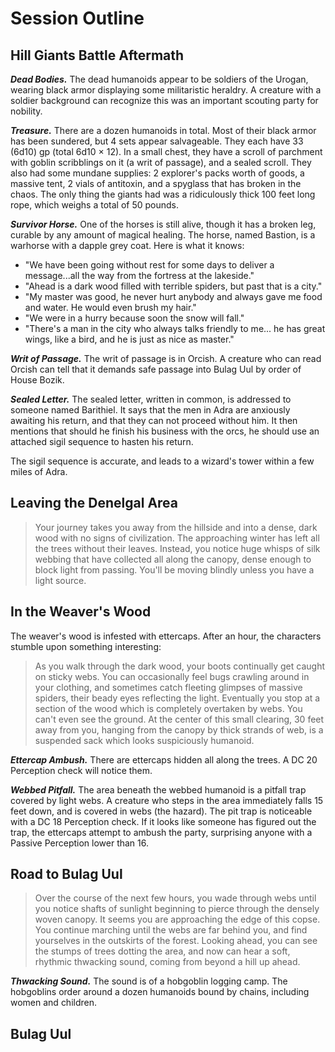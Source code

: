 # Session Outline
## Hill Giants Battle Aftermath
***Dead Bodies.*** The dead humanoids appear to be soldiers of the Urogan, wearing black armor displaying some militaristic heraldry. A creature with a soldier background can recognize this was an important scouting party for nobility.

***Treasure.*** There are a dozen humanoids in total. Most of their black armor has been sundered, but 4 sets appear salvageable. They each have 33 (6d10) gp (total 6d10 $\times$ 12). In a small chest, they have a scroll of parchment with goblin scribblings on it (a writ of passage), and a sealed scroll. They also had some mundane supplies: 2 explorer's packs worth of goods, a massive tent, 2 vials of antitoxin, and a spyglass that has broken in the chaos. The only thing the giants had was a ridiculously thick 100 feet long rope, which weighs a total of 50 pounds.

***Survivor Horse.*** One of the horses is still alive, though it has a broken leg, curable by any amount of magical healing. The horse, named Bastion, is a warhorse with a dapple grey coat. Here is what it knows:
- "We have been going without rest for some days to deliver a message...all the way from the fortress at the lakeside."
- "Ahead is a dark wood filled with terrible spiders, but past that is a city."
- "My master was good, he never hurt anybody and always gave me food and water. He would even brush my hair."
- "We were in a hurry because soon the snow will fall."
- "There's a man in the city who always talks friendly to me... he has great wings, like a bird, and he is just as nice as master."

***Writ of Passage.*** The writ of passage is in Orcish. A creature who can read Orcish can tell that it demands safe passage into Bulag Uul by order of House Bozik.

***Sealed Letter.*** The sealed letter, written in common, is addressed to someone named Barithiel. It says that the men in Adra are anxiously awaiting his return, and that they can not proceed without him. It then mentions that should he finish his business with the orcs, he should use an attached sigil sequence to hasten his return.

The sigil sequence is accurate, and leads to a wizard's tower within a few miles of Adra.

## Leaving the Denelgal Area
> Your journey takes you away from the hillside and into a dense, dark wood with no signs of civilization. The approaching winter has left all the trees without their leaves. Instead, you notice huge whisps of silk webbing that have collected all along the canopy, dense enough to block light from passing. You'll be moving blindly unless you have a light source.

## In the Weaver's Wood

The weaver's wood is infested with ettercaps. After an hour, the characters stumble upon something interesting:

> As you walk through the dark wood, your boots continually get caught on sticky webs. You can occasionally feel bugs crawling around in your clothing, and sometimes catch fleeting glimpses of massive spiders, their beady eyes reflecting the light. Eventually you stop at a section of the wood which is completely overtaken by webs. You can't even see the ground. At the center of this small clearing, 30 feet away from you, hanging from the canopy by thick strands of web, is a suspended sack which looks suspiciously humanoid.

***Ettercap Ambush.*** There are ettercaps hidden all along the trees. A DC 20 Perception check will notice them.

***Webbed Pitfall.*** The area beneath the webbed humanoid is a pitfall trap covered by light webs. A creature who steps in the area immediately falls 15 feet down, and is covered in webs (the hazard). The pit trap is noticeable with a DC 18 Perception check. If it looks like someone has figured out the trap, the ettercaps attempt to ambush the party, surprising anyone with a Passive Perception lower than 16.

## Road to Bulag Uul

> Over the course of the next few hours, you wade through webs until you notice shafts of sunlight beginning to pierce through the densely woven canopy. It seems you are approaching the edge of this copse. You continue marching until the webs are far behind you, and find yourselves in the outskirts of the forest. Looking ahead, you can see the stumps of trees dotting the area, and now can hear a soft, rhythmic thwacking sound, coming from beyond a hill up ahead.

***Thwacking Sound.*** The sound is of a hobgoblin logging camp. The hobgoblins order around a dozen humanoids bound by chains, including women and children.



## Bulag Uul
